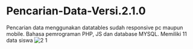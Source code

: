 # Pencarian-Data-Versi.2.1.0
Pencarian data menggunakan datatables sudah responsive pc maupun mobile. Bahasa pemrograman PHP, JS dan database MYSQL. Memiliki 11 data siswa
![2 1](https://github.com/arkafauzi/Pencarian-Data-Versi.2.1.0/assets/108111939/454edf98-dda8-4201-b46f-d1d7e0ecf273)
